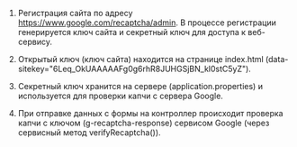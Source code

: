 1. Регистрация сайта по адресу https://www.google.com/recaptcha/admin.
В процессе регистрации генерируется ключ сайта и секретный ключ для доступа к веб-сервису.

2. Открытый ключ (ключ сайта) находится на странице index.html (data-sitekey="6Leq_OkUAAAAAFg0g6rhR8JUHGSjBN_kl0stC5yZ").
3. Секретный ключ хранится на сервере (application.properties) и используется для проверки капчи с сервера Google.
4. При отправке данных с формы на контроллер происходит проверка капчи с ключом (g-recaptcha-response) сервисом Google (через сервисный метод verifyRecaptcha()).

